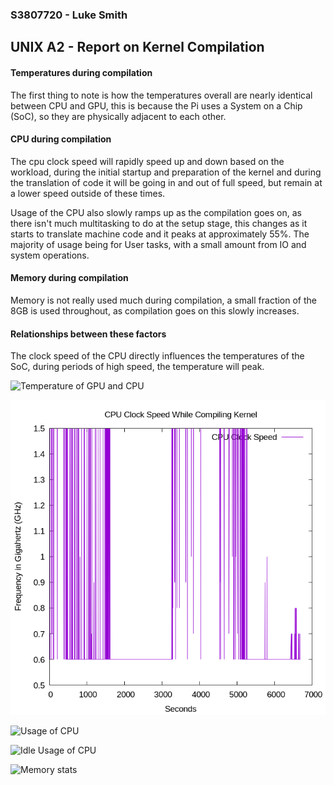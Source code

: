 ### S3807720 - Luke Smith   

## UNIX A2 - Report on Kernel Compilation        

#### Temperatures during compilation

The first thing to note is how the temperatures overall are nearly identical between CPU and GPU, this is because the Pi uses a System on a Chip (SoC), so they are physically adjacent to each other.

#### CPU during compilation

The cpu clock speed will rapidly speed up and down based on the workload, during the initial startup and preparation of the kernel and during the translation of code it will be going in and out of full speed, but remain at a lower speed outside of these times.

Usage of the CPU also slowly ramps up as the compilation goes on, as there isn't much multitasking to do at the setup stage, this changes as it starts to translate machine code and it peaks at approximately 55%. The majority of usage being for User tasks, with a small amount from IO and system operations.

#### Memory during compilation

Memory is not really used much during compilation, a small fraction of the 8GB is used throughout, as compilation goes on this slowly increases.

#### Relationships between these factors

The clock speed of the CPU directly influences the temperatures of the SoC, during periods of high speed, the temperature will peak.

![Temperature of GPU and CPU](/gnu/temps.png)

![Clock Speed of CPU](gnu/clock.png)

![Usage of CPU](/gnu/cusage.png)

![Idle Usage of CPU](/gnu/idleusage.png)

![Memory stats](/gnu/mem.png)
